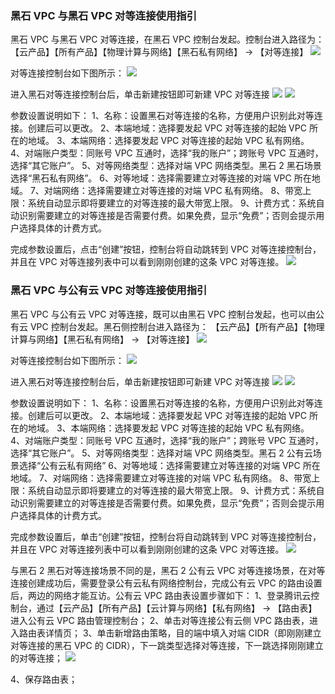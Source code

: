 ### 黑石 VPC 与黑石 VPC 对等连接使用指引
黑石 VPC 与黑石 VPC 对等连接，在黑石 VPC 控制台发起。控制台进入路径为：
【云产品】【所有产品】【物理计算与网络】【黑石私有网络】 → 【对等连接】
![](https://mc.qcloudimg.com/static/img/1466946803bbd0ded64273a6f512be15/image.png)

对等连接控制台如下图所示：
![](https://mc.qcloudimg.com/static/img/6307b4edb113fd7decb0f50e407a7104/image.png)

进入黑石对等连接控制台后，单击新建按钮即可新建 VPC 对等连接
![](https://mc.qcloudimg.com/static/img/d4b4b65e98805c42190dabbf0bbc607d/image.png)
![](https://mc.qcloudimg.com/static/img/e5e949b79635d8e9d94b292db682e15b/image.png)

参数设置说明如下：
1、名称：设置黑石对等连接的名称，方便用户识别此对等连接。创建后可以更改。
2、本端地域：选择要发起 VPC 对等连接的起始 VPC 所在的地域。
3、本端网络：选择要发起 VPC 对等连接的起始 VPC 私有网络。
4、对端账户类型：同账号 VPC 互通时，选择“我的账户”；跨账号 VPC 互通时，选择“其它账户”。
5、对等网络类型：选择对端 VPC 网络类型。黑石 2 黑石场景选择“黑石私有网络”。
6、对等地域：选择需要建立对等连接的对端 VPC 所在地域。
7、对端网络：选择需要建立对等连接的对端 VPC 私有网络。
8、带宽上限：系统自动显示即将要建立的对等连接的最大带宽上限。
9、计费方式：系统自动识别需要建立的对等连接是否需要付费。如果免费，显示“免费”；否则会提示用户选择具体的计费方式。

完成参数设置后，点击“创建”按钮，控制台将自动跳转到 VPC 对等连接控制台，并且在 VPC 对等连接列表中可以看到刚刚创建的这条 VPC 对等连接。
![](https://mc.qcloudimg.com/static/img/51ac5cac4036a002ce17367f127a4831/image.png)

### 黑石 VPC 与公有云 VPC 对等连接使用指引
黑石 VPC 与公有云 VPC 对等连接，既可以由黑石 VPC 控制台发起，也可以由公有云 VPC 控制台发起。黑石侧控制台进入路径为：
【云产品】【所有产品】【物理计算与网络】【黑石私有网络】 → 【对等连接】
![](https://mc.qcloudimg.com/static/img/1466946803bbd0ded64273a6f512be15/image.png)

对等连接控制台如下图所示：
![](https://mc.qcloudimg.com/static/img/6307b4edb113fd7decb0f50e407a7104/image.png)

进入黑石对等连接控制台后，单击新建按钮即可新建 VPC 对等连接
![](https://mc.qcloudimg.com/static/img/d4b4b65e98805c42190dabbf0bbc607d/image.png)
![](https://mc.qcloudimg.com/static/img/f6f3d9d47ea9df0f902381cd6a5772fa/image.png)

参数设置说明如下：
1、名称：设置黑石对等连接的名称，方便用户识别此对等连接。创建后可以更改。
2、本端地域：选择要发起 VPC 对等连接的起始 VPC 所在的地域。
3、本端网络：选择要发起 VPC 对等连接的起始 VPC 私有网络。
4、对端账户类型：同账号 VPC 互通时，选择“我的账户”；跨账号 VPC 互通时，选择“其它账户”。
5、对等网络类型：选择对端 VPC 网络类型。黑石 2 公有云场景选择“公有云私有网络”
6、对等地域：选择需要建立对等连接的对端 VPC 所在地域。
7、对端网络：选择需要建立对等连接的对端 VPC 私有网络。
8、带宽上限：系统自动显示即将要建立的对等连接的最大带宽上限。
9、计费方式：系统自动识别需要建立的对等连接是否需要付费。如果免费，显示“免费”；否则会提示用户选择具体的计费方式。

完成参数设置后，单击“创建”按钮，控制台将自动跳转到 VPC 对等连接控制台，并且在 VPC 对等连接列表中可以看到刚刚创建的这条 VPC 对等连接。
![](https://mc.qcloudimg.com/static/img/b680058bade0841b4d0acf81fd39f9a4/image.png)

与黑石 2 黑石对等连接场景不同的是，黑石 2 公有云 VPC 对等连接场景，在对等连接创建成功后，需要登录公有云私有网络控制台，完成公有云 VPC 的路由设置后，两边的网络才能互访。公有云 VPC 路由表设置步骤如下：
1、登录腾讯云控制台，通过【云产品】【所有产品】【云计算与网络】【私有网络】 → 【路由表】进入公有云 VPC 路由管理控制台；
2、单击对等连接公有云侧 VPC 路由表，进入路由表详情页；
3、单击新增路由策略，目的端中填入对端 CIDR（即刚刚建立对等连接的黑石 VPC 的 CIDR），下一跳类型选择对等连接，下一跳选择刚刚建立的对等连接；
![](https://mc.qcloudimg.com/static/img/6fa4a79a393a07e55894db4c4bc15ea9/image.png)

4、保存路由表；
